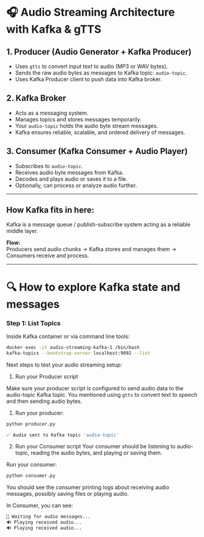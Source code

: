 # 🎧 Audio Streaming Architecture with Kafka & gTTS

## 1. Producer (Audio Generator + Kafka Producer)
- Uses `gtts` to convert input text to audio (MP3 or WAV bytes).
- Sends the raw audio bytes as messages to Kafka topic: `audio-topic`.
- Uses Kafka Producer client to push data into Kafka broker.

## 2. Kafka Broker
- Acts as a messaging system.
- Manages topics and stores messages temporarily.
- Your `audio-topic` holds the audio byte stream messages.
- Kafka ensures reliable, scalable, and ordered delivery of messages.

## 3. Consumer (Kafka Consumer + Audio Player)
- Subscribes to `audio-topic`.
- Receives audio byte messages from Kafka.
- Decodes and plays audio or saves it to a file.
- Optionally, can process or analyze audio further.

---

## How Kafka fits in here:
Kafka is a message queue / publish-subscribe system acting as a reliable middle layer.

**Flow:**  
Producers send audio chunks → Kafka stores and manages them → Consumers receive and process.

---

# 🔍 How to explore Kafka state and messages

### Step 1: List Topics  
Inside Kafka container or via command line tools:

```bash
docker exec -it audio-streaming-kafka-1 /bin/bash
kafka-topics --bootstrap-server localhost:9092 --list
```

Next steps to test your audio streaming setup:
1. Run your Producer script

Make sure your producer script is configured to send audio data to the audio-topic Kafka topic. You mentioned using `gtts` to convert text to speech and then sending audio bytes.

1. Run your producer:

```bash
python producer.py
```

```bash
✅ Audio sent to Kafka topic 'audio-topic'
```

2. Run your Consumer script
Your consumer should be listening to audio-topic, reading the audio bytes, and playing or saving them.

Run your consumer:

```bash
python consumer.py
```

You should see the consumer printing logs about receiving audio messages, possibly saving files or playing audio.

In Consumer, you can see: 
```bash
🔄 Waiting for audio messages...
🔊 Playing received audio...
🔊 Playing received audio...
```